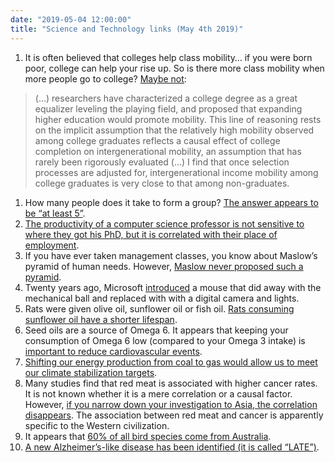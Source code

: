 ```yaml
---
date: "2019-05-04 12:00:00"
title: "Science and Technology links (May 4th 2019)"
---
```




1. It is often believed that colleges help class mobility&hellip; if you were born poor, college can help your rise up. So is there more class mobility when more people go to college? [Maybe not](https://journals.sagepub.com/doi/abs/10.1177/0003122419844992):<br/>

> (&hellip;) researchers have characterized a college degree as a great equalizer leveling the playing field, and proposed that expanding higher education would promote mobility. This line of reasoning rests on the implicit assumption that the relatively high mobility observed among college graduates reflects a causal effect of college completion on intergenerational mobility, an assumption that has rarely been rigorously evaluated (&hellip;) I find that once selection processes are adjusted for, intergenerational income mobility among college graduates is very close to that among non-graduates.

1. How many people does it take to form a group? [The answer appears to be &ldquo;at least 5&rdquo;](https://www.tandfonline.com/doi/abs/10.1080/00224545.2019.1610349?journalCode=vsoc20).
1. [The productivity of a computer science professor is not sensitive to where they got his PhD, but it is correlated with their place of employment](https://www.insidehighered.com/news/2019/05/02/study-when-it-comes-research-output-where-phds-get-hired-matters-more-where-they).
1. If you have ever taken management classes, you know about Maslow&rsquo;s pyramid of human needs. However, [Maslow never proposed such a pyramid](https://journals.aom.org/doi/10.5465/amle.2017.0351).
1. Twenty years ago, Microsoft [introduced](https://gizmodo.com/20-years-ago-microsoft-changed-how-we-mouse-forever-1834274151) a mouse that did away with the mechanical ball and replaced with with a digital camera and lights.
1. Rats were given olive oil, sunflower oil or fish oil. [Rats consuming sunflower oil have a shorter lifespan](https://academic.oup.com/biomedgerontology/advance-article/doi/10.1093/gerona/glz091/5429668).
1. Seed oils are a source of Omega 6. It appears that keeping your consumption of Omega 6 low (compared to your Omega 3 intake) is [important to reduce cardiovascular events](https://openheart.bmj.com/content/openhrt/6/1/e001011.full.pdf).
1. [Shifting our energy production from coal to gas would allow us to meet our climate stabilization targets](https://www.nature.com/articles/s41558-019-0457-1).
1. Many studies find that red meat is associated with higher cancer rates. It is not known whether it is a mere correlation or a causal factor. However, [if you narrow down your investigation to Asia, the correlation disappears](https://www.tandfonline.com/doi/abs/10.1080/10408398.2018.1495615). The association between red meat and cancer is apparently specific to the Western civilization.
1. It appears that [60% of all bird species come from Australia](https://www.pnas.org/content/early/2019/03/26/1813206116).
1. [A new Alzheimer&rsquo;s-like disease has been identified (it is called &ldquo;LATE&rdquo;)](https://www.nih.gov/news-events/news-releases/guidelines-proposed-newly-defined-alzheimers-brain-disorder).


